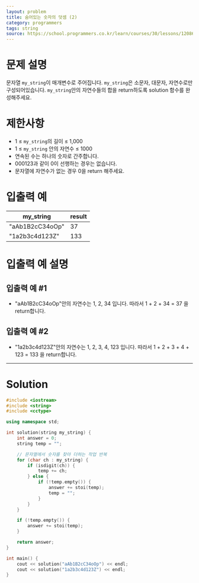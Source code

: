 ```yaml
---
layout: problem
title: 숨어있는 숫자의 덧셈 (2)
category: programmers
tags: string
source: https://school.programmers.co.kr/learn/courses/30/lessons/120864
---
```


# 문제 설명

문자열 `my_string`이 매개변수로 주어집니다. `my_string`은 소문자, 대문자, 자연수로만 구성되어있습니다. `my_string`안의 자연수들의 합을 return하도록 solution 함수를 완성해주세요.

# 제한사항

- 1 ≤ `my_string`의 길이 ≤ 1,000
- 1 ≤ `my_string` 안의 자연수 ≤ 1000
- 연속된 수는 하나의 숫자로 간주합니다.
- 000123과 같이 0이 선행하는 경우는 없습니다.
- 문자열에 자연수가 없는 경우 0을 return 해주세요.

# 입출력 예

| my_string | result |
| --- | --- |
| "aAb1B2cC34oOp" | 37 |
| "1a2b3c4d123Z" | 133 |

# 입출력 예 설명

## 입출력 예 #1

- "aAb1B2cC34oOp"안의 자연수는 1, 2, 34 입니다. 따라서 1 + 2 + 34 = 37 을 return합니다.

## 입출력 예 #2

- "1a2b3c4d123Z"안의 자연수는 1, 2, 3, 4, 123 입니다. 따라서 1 + 2 + 3 + 4 + 123 = 133 을 return합니다.

---

# Solution

```cpp
#include <iostream>
#include <string>
#include <cctype>

using namespace std;

int solution(string my_string) {
    int answer = 0;
    string temp = "";

    // 문자열에서 숫자를 찾아 더하는 작업 반복
    for (char ch : my_string) {
        if (isdigit(ch)) {
            temp += ch;
        } else {
            if (!temp.empty()) {
                answer += stoi(temp);
                temp = "";
            }
        }
    }

    if (!temp.empty()) {
        answer += stoi(temp);
    }

    return answer;
}

int main() {
    cout << solution("aAb1B2cC34oOp") << endl;
    cout << solution("1a2b3c4d123Z") << endl;
}
```
